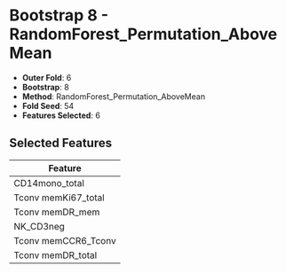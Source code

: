 # Bootstrap 8 - RandomForest_Permutation_AboveMean

- **Outer Fold**: 6
- **Bootstrap**: 8
- **Method**: RandomForest_Permutation_AboveMean
- **Fold Seed**: 54
- **Features Selected**: 6

## Selected Features

| Feature |
|---------|
| CD14mono_total |
| Tconv memKi67_total |
| Tconv memDR_mem |
| NK_CD3neg |
| Tconv memCCR6_Tconv |
| Tconv memDR_total |

